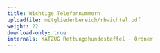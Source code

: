 ```yaml
---
title: Wichtige Telefonnummern
uploadfile: mitgliederbereich/rhwichtel.pdf
weight: 22
download-only: true
internals: KATZUG Rettungshundestaffel - Ordner
---
```

